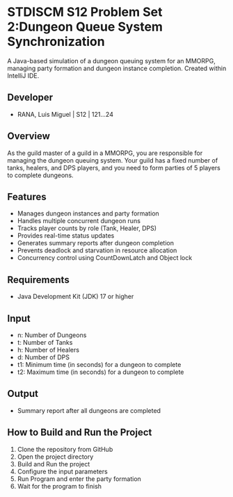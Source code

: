 # STDISCM S12 Problem Set 2:Dungeon Queue System Synchronization

A Java-based simulation of a dungeon queuing system for an MMORPG, managing party formation and dungeon instance completion. Created within IntelliJ IDE.

## Developer
- RANA, Luis Miguel | S12 | 121...24

## Overview

As the guild master of a guild in a MMORPG, you are responsible for managing the dungeon queuing system. Your guild has a fixed number of tanks, healers, and DPS players, and you need to form parties of 5 players to complete dungeons. 

## Features

- Manages dungeon instances and party formation
- Handles multiple concurrent dungeon runs
- Tracks player counts by role (Tank, Healer, DPS)
- Provides real-time status updates
- Generates summary reports after dungeon completion
- Prevents deadlock and starvation in resource allocation
- Concurrency control using CountDownLatch and Object lock 

## Requirements

- Java Development Kit (JDK) 17 or higher

## Input 

- n: Number of Dungeons
- t: Number of Tanks
- h: Number of Healers
- d: Number of DPS
- t1: Minimum time (in seconds) for a dungeon to complete
- t2: Maximum time (in seconds) for a dungeon to complete

## Output

- Summary report after all dungeons are completed


## How to Build and Run  the Project
1. Clone the repository from GitHub
2. Open the project directory
3. Build and Run the project
4. Configure the input parameters
5. Run Program and enter the party formation
6. Wait for the program to finish
